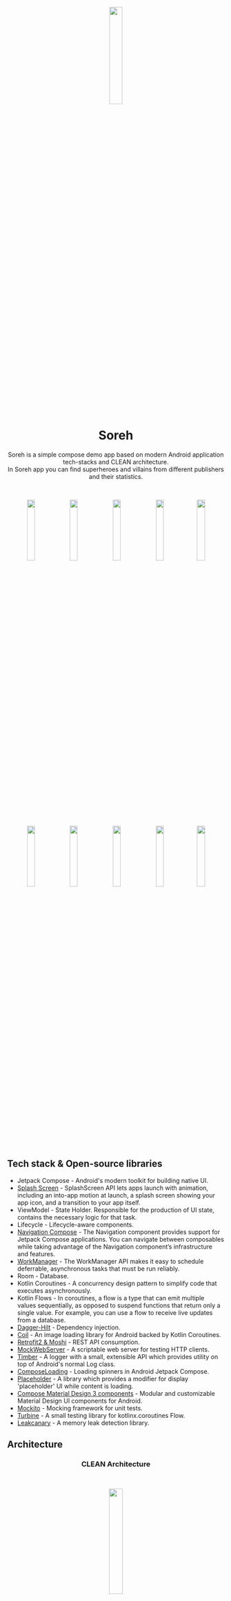 <p align="center">
<img src="app/src/main/ic_soreh_logo-playstore.png" width="24%" align="center" />
</p>

<h1 align="center">Soreh</h1>

<p align="center">  
Soreh is a simple compose demo app based on modern Android application tech-stacks and CLEAN architecture.<br>
In Soreh app you can find superheroes and villains from different publishers and their statistics.
</p>


<br>
<p align="center">
<img src="previews/main_light.png" width="19%"/> <img src="previews/search_light.png" width="19%"/> <img src="previews/top_light.png" width="19%"/>  <img src="previews/fav_light.png" width="19%"/><img src="previews/detail_light.png" width="19%"/>
</p>
<p align="center">
<img src="previews/main_dark.png" width="19%"/> <img src="previews/search_dark.png" width="19%"/> <img src="previews/top_dark.png" width="19%"/>  <img src="previews/fav_dark.png" width="19%"/><img src="previews/detail_dark.png" width="19%"/>
</p>

## Tech stack & Open-source libraries
- Jetpack Compose - Android's modern toolkit for building native UI.
- [Splash Screen](https://developer.android.com/develop/ui/views/launch/splash-screen) - SplashScreen API lets apps launch with animation, including an into-app motion at launch, a splash screen showing your app icon, and a transition to your app itself.  
- ViewModel - State Holder. Responsible for the production of UI state, contains the necessary logic for that task.
- Lifecycle - Lifecycle-aware components.
- [Navigation Compose](https://developer.android.com/jetpack/compose/navigation) - The Navigation component provides support for Jetpack Compose applications. You can navigate between composables while taking advantage of the Navigation component’s infrastructure and features.
- [WorkManager](https://developer.android.com/jetpack/androidx/releases/work) - The WorkManager API makes it easy to schedule deferrable, asynchronous tasks that must be run reliably.
- Room - Database.
- Kotlin Coroutines - A concurrency design pattern to simplify code that executes asynchronously.
- Kotlin Flows - In coroutines, a flow is a type that can emit multiple values sequentially, as opposed to suspend functions that return only a single value. For example, you can use a flow to receive live updates from a database.
- [Dagger-Hilt](https://dagger.dev/hilt/gradle-setup) - Dependency injection.
- [Coil](https://github.com/coil-kt/coil) - An image loading library for Android backed by Kotlin Coroutines.
- [Retrofit2 & Moshi](https://github.com/square/retrofit) - REST API consumption.
- [MockWebServer](https://github.com/square/okhttp/tree/master/mockwebserver) - A scriptable web server for testing HTTP clients.
- [Timber](https://github.com/JakeWharton/timber) - A logger with a small, extensible API which provides utility on top of Android's normal Log class.
- [ComposeLoading](https://github.com/commandiron/ComposeLoading) - Loading spinners in Android Jetpack Compose.
- [Placeholder](https://google.github.io/accompanist/placeholder/) - A library which provides a modifier for display 'placeholder' UI while content is loading.
- [Compose Material Design 3 components](https://developer.android.com/jetpack/androidx/releases/compose-material3) - Modular and customizable Material Design UI components for Android.
- [Mockito](https://github.com/mockito/mockito-kotlin) - Mocking framework for unit tests.
- [Turbine](https://github.com/cashapp/turbine) - A small testing library for kotlinx.coroutines Flow.
- [Leakcanary](https://square.github.io/leakcanary/getting_started/) - A memory leak detection library.

## Architecture
<h3 align="center">CLEAN Architecture</h3>
<br>
<p align="center">
  <img src="previews/clean.png" width="25%" />
</p>
<br><br>
<h3 align="center">MVVM Architecture & Repository Pattern</h3>
<br>
<p align="center">
 <img src="previews/architecture_1.png" width="60%"/>
</p>
<br><br>
<h3 align="center">Network Caching</h3>
<br>
<p align="center">
 <img src="previews/architecture_2.png" width="90%"/>
</p>
<br><br>

## Features

- Four screens
  - Main - A carousel showing 10 random characters
  - Search - A screen to search by name, with filters and different sorting criteria (FlowRow and Material3 components: SearchBar, BottomSheetScaffold, FilterChip, RangeSlider, ExposedDropdownMenuBox, ExposedDropdownMenu, DropdownMenuItem)
  - Tops - The top 10 of the most complete characters of some of the most important publishers/universes
  - Favorites - A screen to save your favorite characters
- Splash screen that remains until the worker completes the network caching
- [Single source of truth (Room)](https://developer.android.com/jetpack/guide/data-layer#source-of-truth)
- [Unidirectional Data Flow](https://developer.android.com/jetpack/guide/ui-layer#udf)
- [Error handling (Result<T>)](https://developer.android.com/jetpack/guide/data-layer#expose-errors)
- SnackbarHost - To show errors on the screen
- Offline mode
- [User events in ItemUIState](https://developer.android.com/jetpack/guide/ui-layer/events?continue=https%3A%2F%2Fdeveloper.android.com%2Fcourses%2Fpathways%2Fandroid-architecture%23article-https%3A%2F%2Fdeveloper.android.com%2Fjetpack%2Fguide%2Fui-layer%2Fevents#recyclerview-events)
- Day/Night theme
- Pager custom transitions
- Pager indicator custom transitions
- Dynamic background color - Based on the dominant colors of the character images.
- Implicit intents - To view or share the complete info of a character
- CLEAN Architecture - UI, Domain and Data layer ([google way](https://developer.android.com/topic/architecture#recommended-app-arch))
- Multi-module project. One module per CLEAN Architecture layer
- Unit Tests
  - Repository
  - ViewModel
- Integration tests with fake data sources.
- Instrumentation Tests with Hilt
  - End-to-end for "Search" feature
  - Worker

## Preview

<H4 align="center">Splash Screen & Carousel</H4>
<p align="center">
<img src="previews/preview_splash.gif"/>
</p>
<br><br>
<H4 align="center">Search with Filters & Sorting Criteria</H4>
<p align="center">
<img src="previews/preview_search.gif" />
</p>
<br><br>
<H4 align="center">Pager Transition, Dynamic Background Color & Implicit Intent</H4>
<p align="center">
<img src="previews/preview_detail.gif" />
</p>
<br><br>
<H4 align="center">Pager & Pager Indicator Transition</H4>
<p align="center">
<img src="previews/preview_tops.gif" />
</p>
<br><br>

## API
The SuperHero API exposes SuperHeroes and Villians data from all universes under a single REST API.  
Soreh uses the SuperHero API. Get your API_KEY [SuperHeroAPI](https://superheroapi.com/) and paste it to the gradle.properties file to try the app.
